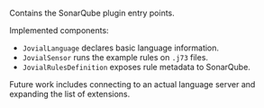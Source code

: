 Contains the SonarQube plugin entry points.

Implemented components:
- `JovialLanguage` declares basic language information.
- `JovialSensor` runs the example rules on `.j73` files.
- `JovialRulesDefinition` exposes rule metadata to SonarQube.

Future work includes connecting to an actual language server and
expanding the list of extensions.
